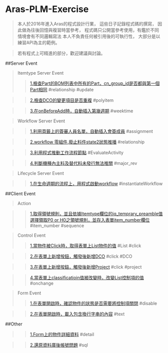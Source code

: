 # Aras-PLM-Exercise
>本人於2016年進入Aras的程式設計行業，
>這些日子記錄程式碼的撰寫，
>因此做為往後回憶與複習時當參考，
>程式碼只公開當參考使用，有鑑於不同情境會有不同邏輯寫法
>本人不負責任何被引用後的可執行性，
>大部分是以練習API為主的範例。

>若有程式上可精進的部分，歡迎建議與討論。

##Server Event
>Itemtype Server Event
>>[1.檢查Part的BOM列表中所有的Part，cn_group_id是否都與第一個Part相同](/Server%20Event/Itemtype%20Server%20Event/bcs_AutoBOMAddGroupId.txt) #relationship #update

>>[2.檢查DCO的變更項目是否重複](/Server%20Event/Itemtype%20Server%20Event/bcs_ChkReviewClassification.txt) #polyitem

>>[3.在onBeforeAdd時，自動插入第幾週期](/Server%20Event/Itemtype%20Server%20Event/bcs_getWeekOfYear.txt) #weektime

>Workflow Server Event

>>[1.利用頁籤上的簽審人員名單，自動插入會簽成員](/Server%20Event/Workflow%20Server%20Event/AutoAssignment.txt) #assignment

>>[2.workflow 零組件,廢止料件state2狀態推播](/Server%20Event/Workflow%20Server%20Event/bcs_NPR_Part_Repeal_UpState.txt) #relationship

>>[3.利用程式推動工作流程節點](/Server%20Event/Workflow%20Server%20Event/bcs_chkPartOnlyOneForECR_UpWF.txt) #EvaluateActivity

>>[4.判斷機種內主料及替代料未發行無法推關](/Server%20Event/Workflow%20Server%20Event/bcs_chkaffectItemreleased.txt) #major_rev 

>Lifecycle Server Event

>>[1.在生命週期的流程上，用程式啟動workflow](/Server%20Event/Lifecycle%20Server%20Event/bcs_create_workflow.txt) #instantiateWorkflow


##Client Event
>Action

>>[1.取得領號規則，並且依據Itemtype欄位的iq_temprary_preamble值選擇領取P0 or H0之領號規則，並存入表單item_number欄位](/Client%20Event/Action/bcs_AutoNumberingAction.js) #item_number #sequence

>Control Event
>>[1.當物件被Click時，取得表單上List物件的值](/Client%20Event/Control%20Event/bcs_ClickListValueToText.txt) #List #click

>>[2.在表單上新增按鈕，觸發後新增DCO](/Client%20Event/Control%20Event/bcs_DocBusinessToDCO.txt) #click #DCO

>>[3.在表單上新增按鈕，觸發後新增Project](/Client%20Event/Control%20Event/bcs_DocBusinessToProject.txt) #click #project

>>[4.當表單上classificatioin值被改變時，改變List控制項的值](/Client%20Event/Control%20Event/bcs_iq_projectapply_ClassToFac.txt) #onchange 

>Form Event
>>[1.在表單開啟時，確認物件的狀態是否需要將控制項關閉](/Client%20Event/Form%20Event/bcs_ChkAutoNumber.txt) #disable

>>[2.在表單開啟時，載入包含換行字串的內容](/Client%20Event/Form%20Event/bcs_Notify_Tech_addContent.txt) #text

##Other
>>[1.Form上的物件詳細資料](/other/item_info.txt) #detail

>>[2.還原資料庫後帳號問題](/other/還原資料庫後帳號問題.txt) #sql
